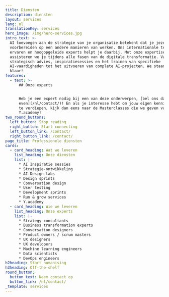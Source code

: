 ```yaml
---
title: Diensten
description: diensten
layout: services
lang: nl
translationKey: services
hero_image: /img/hero-services.jpg
intro_text: >-
  AI toevoegen aan de strategie van je organisatie betekent dat je jezelf gaat
  voorbereiden op een andere manieren van werken. Ons internationale team van
  ervaren en hoogopgeleide experts helpt je daarbij. Met onze expertise
  assisteren we je tijdens alle fasen van de digitale transformatie. Van
  strategisch advies, inspiratiesessies en het trainen van specifieke
  AI-vaardigheden tot het uitvoeren van complete AI-projecten. We staan voor je
  klaar!
features:
  - text: >-
      ## Onze experts


      Heb je een expert nodig bij een van deze onderwerpen, [bel ons dan
      even](/nl/contact/)! En als je interesse hebt om jouw eigen kennis over AI
      te verdiepen, kijk dan eens naar de Masterclasses die we geven vanuit
      Y.academy!
two_round_buttons:
  left_button: Stop reading
  right_button: Start connecting
  left_button_link: /contact/
  right_button_link: /contact/
page_title: Professionele diensten
cards:
  - card_heading: Wat we leveren
    list_heading: Onze diensten
    list: |-
      * AI Inspiratie sessies
      * Strategie-ontwikkeling
      * AI Design labs
      * Design sprints
      * Conversation design
      * User testing
      * Development sprints
      * Run & grow services
      * Y.academy
  - card_heading: Wie we leveren
    list_heading: Onze experts
    list: |-
      * Strategy consultants
      * Business transformation experts
      * Conversation designers
      * Product owners / scrum masters
      * UX designers
      * UX developers
      * Machine learning engineers
      * Data scientists
      * DevOps engineers
h2heading: Start humanising
h3heading: Off-the-shelf
round_button:
  button_text: Neem contact op
  button_link: /nl/contact/
_template: services
---
```



